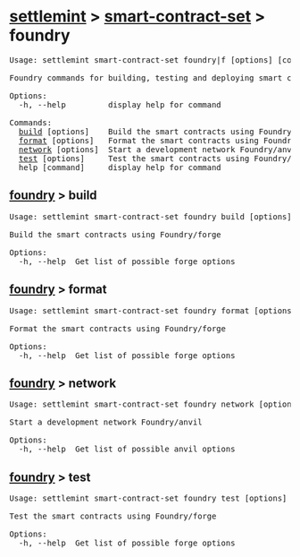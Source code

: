 # [settlemint](../../settlemint.md) > [smart-contract-set](../smart-contract-set.md) > foundry

<pre>Usage: settlemint smart-contract-set foundry|f [options] [command]

Foundry commands for building, testing and deploying smart contracts

Options:
  -h, --help         display help for command

Commands:
  <a href="./foundry/build.md">build</a> [options]    Build the smart contracts using Foundry/forge
  <a href="./foundry/format.md">format</a> [options]   Format the smart contracts using Foundry/forge
  <a href="./foundry/network.md">network</a> [options]  Start a development network Foundry/anvil
  <a href="./foundry/test.md">test</a> [options]     Test the smart contracts using Foundry/forge
  help [command]     display help for command
</pre>

<h2 id="foundry-build"><a href="../foundry.md">foundry</a> > build</h2>

<pre>Usage: settlemint smart-contract-set foundry build [options]

Build the smart contracts using Foundry/forge

Options:
  -h, --help  Get list of possible forge options
</pre>

<h2 id="foundry-format"><a href="../foundry.md">foundry</a> > format</h2>

<pre>Usage: settlemint smart-contract-set foundry format [options]

Format the smart contracts using Foundry/forge

Options:
  -h, --help  Get list of possible forge options
</pre>

<h2 id="foundry-network"><a href="../foundry.md">foundry</a> > network</h2>

<pre>Usage: settlemint smart-contract-set foundry network [options]

Start a development network Foundry/anvil

Options:
  -h, --help  Get list of possible anvil options
</pre>

<h2 id="foundry-test"><a href="../foundry.md">foundry</a> > test</h2>

<pre>Usage: settlemint smart-contract-set foundry test [options]

Test the smart contracts using Foundry/forge

Options:
  -h, --help  Get list of possible forge options
</pre>

